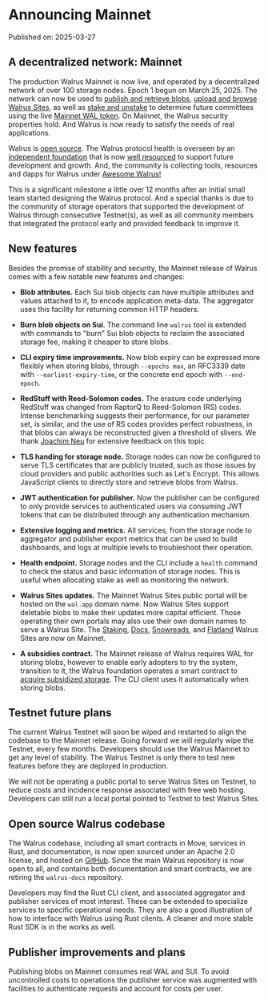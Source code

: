 # Announcing Mainnet

Published on: 2025-03-27

## A decentralized network: Mainnet

The production Walrus Mainnet is now live, and operated by
a decentralized network of over 100 storage nodes. Epoch 1 begun on March 25, 2025. The
network can now be used to
[publish and retrieve blobs](../usage/interacting.md),
[upload and browse Walrus Sites](../walrus-sites/tutorial-publish.md), as
well as [stake and unstake](https://stake.wal.app) to determine future committees using the live
[Mainnet WAL token](https://www.walrus.xyz/wal-token).
On Mainnet, the Walrus security properties hold. And Walrus is now ready to satisfy
the needs of real applications.

Walrus is [open source](https://github.com/MystenLabs/walrus).
The Walrus protocol health is overseen by an
[independent foundation](https://www.walrus.xyz/) that is now
[well resourced](https://www.walrus.xyz/blog/walrus-foundation-fundraising) to support future
development and growth.
And, the community is collecting tools, resources and dapps for Walrus under
[Awesome Walrus!](https://github.com/MystenLabs/awesome-walrus)

This is a significant milestone a little over 12 months after an initial small team started
designing the Walrus protocol. And a special thanks is due to the community of storage operators
that supported the development of Walrus through consecutive Testnet(s), as well as all
community members that integrated the protocol early and provided feedback to improve it.

## New features

Besides the promise of stability and security, the Mainnet release of Walrus comes with a few
notable new features and changes:

- **Blob attributes.** Each Sui blob objects can have multiple attributes and values attached to it,
  to encode application meta-data. The aggregator uses this facility for returning common HTTP
  headers.

- **Burn blob objects on Sui**. The command line `walrus` tool is extended with commands to
  "burn" Sui blob objects to reclaim the associated storage fee, making it cheaper to store blobs.

- **CLI expiry time improvements.** Now blob expiry can be expressed more flexibly when storing
  blobs, through `--epochs max`, an RFC3339 date with `--earliest-expiry-time`, or the concrete end
  epoch with `--end-epoch`.

- **RedStuff with Reed-Solomon codes.** The erasure code underlying
  RedStuff was changed from RaptorQ to Reed-Solomon (RS) codes. Intense benchmarking suggests their
  performance, for our parameter set, is similar, and the use of RS codes provides perfect
  robustness, in that blobs can always be reconstructed given a threshold of slivers. We
  thank [Joachim Neu](https://www.jneu.net/) for extensive feedback on this topic.

- **TLS handing for storage node.** Storage nodes can now be configured to serve TLS certificates
  that are publicly trusted, such as those issues by cloud providers and public authorities such as
  Let's Encrypt. This allows JavaScript clients to directly store and retrieve blobs from Walrus.

- **JWT authentication for publisher.** Now the publisher can be configured to only provide
  services to authenticated users via consuming JWT tokens that can be distributed through any
  authentication mechanism.

- **Extensive logging and metrics.** All services, from the storage node to aggregator and publisher
  export metrics that can be used to build dashboards, and logs at multiple levels to troubleshoot
  their operation.

- **Health endpoint.** Storage nodes and the CLI include a `health` command to check the status and
  basic information of storage nodes. This is useful when allocating stake as well as monitoring
  the network.

- **Walrus Sites updates.** The Mainnet Walrus Sites public portal will be hosted on the
  `wal.app` domain name. Now Walrus Sites support deletable blobs to make their updates more
  capital efficient. Those operating their own portals may also use their own domain names to serve
  a Walrus Site. The
  [Staking](https://stake.wal.app),
  [Docs](https://docs.wal.app),
  [Snowreads](https://snowreads.wal.app), and
  [Flatland](https://flatland.wal.app)
  Walrus Sites are now on Mainnet.

- **A subsidies contract.** The Mainnet release of Walrus requires WAL for storing blobs, however
  to enable early adopters to try the system, transition to it, the Walrus foundation operates a
  smart contract to
  [acquire subsidized storage](https://github.com/MystenLabs/walrus/tree/main/contracts/subsidies).
  The CLI client uses it automatically when storing blobs.

## Testnet future plans

The current Walrus Testnet will soon be wiped and restarted to align the codebase to the Mainnet
release. Going forward we will regularly wipe the Testnet, every few months. Developers should use
the Walrus Mainnet to get any level of stability. The Walrus Testnet is only there to test new
features before they are deployed in production.

We will not be operating a public portal to serve Walrus Sites on Testnet, to reduce costs and
incidence response associated with free web hosting. Developers can still run a local portal
pointed to Testnet to test Walrus Sites.

## Open source Walrus codebase

The Walrus codebase, including all smart contracts in Move, services in Rust, and documentation, is
now open sourced under an Apache 2.0 license, and hosted on
[GitHub](https://github.com/MystenLabs/walrus). Since the main Walrus repository is now open to all,
and contains both documentation and smart contracts, we are retiring the `walrus-docs` repository.

Developers may find the Rust CLI client, and associated aggregator and publisher services of most
interest. These can be extended to specialize services to specific operational needs. They are
also a good illustration of how to interface with Walrus using Rust clients. A cleaner and more
stable Rust SDK is in the works as well.

## Publisher improvements and plans

Publishing blobs on Mainnet consumes real WAL and SUI. To avoid uncontrolled costs to operations the
publisher service was augmented with facilities to authenticate requests and account for costs per
user.
